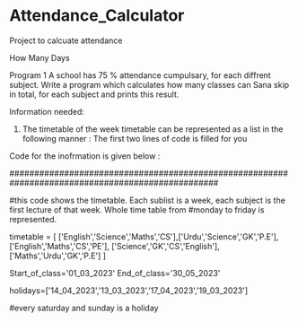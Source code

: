 # Attendance_Calculator
Project to calcuate attendance


How Many Days

Program 1
A school has 75 % attendance cumpulsary, for each diffrent subject.
Write a program which calculates how many classes can Sana skip in total, for each subject and prints this result.

Information needed:

1. The timetable of the week
timetable can be represented as a list in the following manner : The first two lines of code is filled for you

Code for the inofrmation is given below :

##################################################################################################


#this code shows the timetable. Each sublist is a week, each subject is the first lecture of that week. Whole time table from 
#monday to friday is represented.

timetable = [ ['English','Science','Maths','CS'],['Urdu','Science','GK','P.E'],['English','Maths','CS','PE'],
              ['Science','GK','CS','English'],['Maths','Urdu','GK','P.E'] ]

Start_of_class='01_03_2023'
End_of_class='30_05_2023'

holidays=['14_04_2023','13_03_2023','17_04_2023','19_03_2023']

#every saturday and sunday is a holiday

